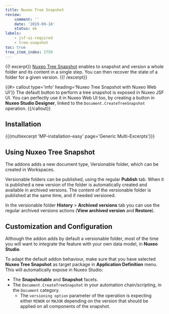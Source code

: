 ```yaml
---
title: Nuxeo Tree Snapshot
review:
    comment: ''
    date: '2019-09-18'
    status: ok
labels:
    - jsf-ui-required
    - tree-snapshot
toc: true
tree_item_index: 2750
---
```


{{! excerpt}}
[Nuxeo Tree Snapshot](https://connect.nuxeo.com/nuxeo/site/marketplace/package/nuxeo-tree-snapshot) enables to snapshot and version a whole folder and its content in a single step. You can then recover the state of a folder for a given version.
{{! /excerpt}}

{{#> callout type='info' heading='Nuxeo Tree Snapshot with Nuxeo Web UI'}}
The default button to perform a tree snapshot is exposed in Nuxeo JSF UI. You can perfectly use it in Nuxeo Web UI too, by creating a button in **Nuxeo Studio Designer**, linked to the `Document.CreateTreeSnapshot` operation.
{{/callout}}

## Installation

{{{multiexcerpt 'MP-installation-easy' page='Generic Multi-Excerpts'}}}

## Using Nuxeo Tree Snapshot

The addons adds a new document type, Versionable folder, which can be created in Workspaces.

Versionable folders can be published, using the regular **Publish** tab. When it is published a new version of the folder is automatically created and available in archived versions. The content of the versionable folder is published at the same time, and if needed versioned.

In the versionable folder **History**&nbsp;> **Archived versions** tab you can use the regular archived versions actions (**View archived version** and **Restore**).

## Customization and Configuration

Although the addon adds by default a versionable folder, most of the time you will want to integrate the feature with your own data model, in **Nuxeo Studio**.

To adapt the default addon behaviour, make sure that you have selected **Nuxeo Tree Snapshot** as target package in **Application Definition** menu. This will automatically expose in Nuxeo Studio:

- The **Snapshotable** and **Snapshot** facets.
- The `Document.CreateTreeSnapshot` in your automation chain/scripting, in the `Document` category.
  - The `versioning option` parameter of the operation is expecting either `MINOR` or `MAJOR` depending on the version that should be applied on all components of the snapshot.
